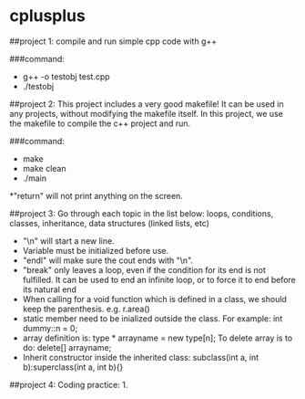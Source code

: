 cplusplus
=========
##project 1: 
compile and run simple cpp code with g++

###command: 
* g++ -o testobj test.cpp
* ./testobj


##project 2:
This project includes a very good makefile! It can be used in any projects, without modifying the makefile itself.
In this project, we use the makefile to compile the c++ project and run.

###command:
* make
* make clean
* ./main

*"return" will not print anything on the screen.

##project 3:
Go through each topic in the list below:
loops, conditions, classes, inheritance, data structures (linked lists, etc)

* "\n" will start a new line.
* Variable must be initialized before use.
* "endl" will make sure the cout ends with "\n".
* "break" only leaves a loop, even if the condition for its end is not fulfilled. It can be used to end an infinite loop, or to force it to end before its natural end
* When calling for a void function which is defined in a class, we should keep the parenthesis. e.g. r.area() 
* static member need to be inialized outside the class. For example:
int dummy::n = 0;
* array definition is: type * arrayname = new type[n];
To delete array is to do: delete[] arrayname;
* Inherit constructor inside the inherited class: 
subclass(int a, int b):superclass(int a, int b){}

##project 4:
Coding practice:
1. 
